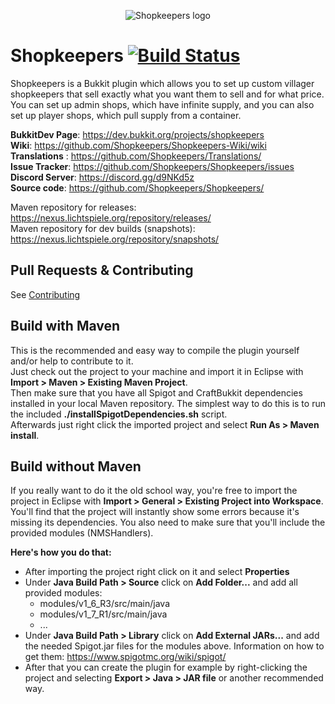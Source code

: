 <p align="center">
  <img src="https://github.com/Shopkeepers/Shopkeepers-Wiki/wiki/images/logos/shopkeepers_logo_small_with_text.png?raw=true" alt="Shopkeepers logo"/>
</p>

Shopkeepers [![Build Status](https://travis-ci.com/Shopkeepers/Shopkeepers.svg?branch=master)](https://travis-ci.com/Shopkeepers/Shopkeepers)
===========

Shopkeepers is a Bukkit plugin which allows you to set up custom villager shopkeepers that sell exactly what you want them to sell and for what price. 
You can set up admin shops, which have infinite supply, and you can also set up player shops, which pull supply from a container.

**BukkitDev Page**: https://dev.bukkit.org/projects/shopkeepers  
**Wiki**: https://github.com/Shopkeepers/Shopkeepers-Wiki/wiki  
**Translations** : https://github.com/Shopkeepers/Translations/  
**Issue Tracker**: https://github.com/Shopkeepers/Shopkeepers/issues  
**Discord Server**: https://discord.gg/d9NKd5z  
**Source code**: https://github.com/Shopkeepers/Shopkeepers/  

Maven repository for releases: https://nexus.lichtspiele.org/repository/releases/  
Maven repository for dev builds (snapshots): https://nexus.lichtspiele.org/repository/snapshots/  

Pull Requests & Contributing
----------

See [Contributing](CONTRIBUTING.md)

Build with Maven
----------------

This is the recommended and easy way to compile the plugin yourself and/or help to contribute to it.  
Just check out the project to your machine and import it in Eclipse with **Import > Maven > Existing Maven Project**.  
Then make sure that you have all Spigot and CraftBukkit dependencies installed in your local Maven repository. The simplest way to do this is to run the included **./installSpigotDependencies.sh** script.  
Afterwards just right click the imported project and select **Run As > Maven install**.

Build without Maven
-------------------

If you really want to do it the old school way, you're free to import the project in Eclipse with **Import > General > Existing Project into Workspace**. You'll find that the project will instantly show some errors because it's missing its dependencies. You also need to make sure that you'll include the provided modules (NMSHandlers).

**Here's how you do that:**
* After importing the project right click on it and select **Properties**
* Under **Java Build Path > Source** click on **Add Folder...** and add all provided modules:
  * modules/v1_6_R3/src/main/java
  * modules/v1_7_R1/src/main/java
  * ...
* Under **Java Build Path > Library** click on **Add External JARs...** and add the needed Spigot.jar files for the modules above. Information on how to get them: https://www.spigotmc.org/wiki/spigot/
* After that you can create the plugin for example by right-clicking the project and selecting **Export > Java > JAR file** or another recommended way.


